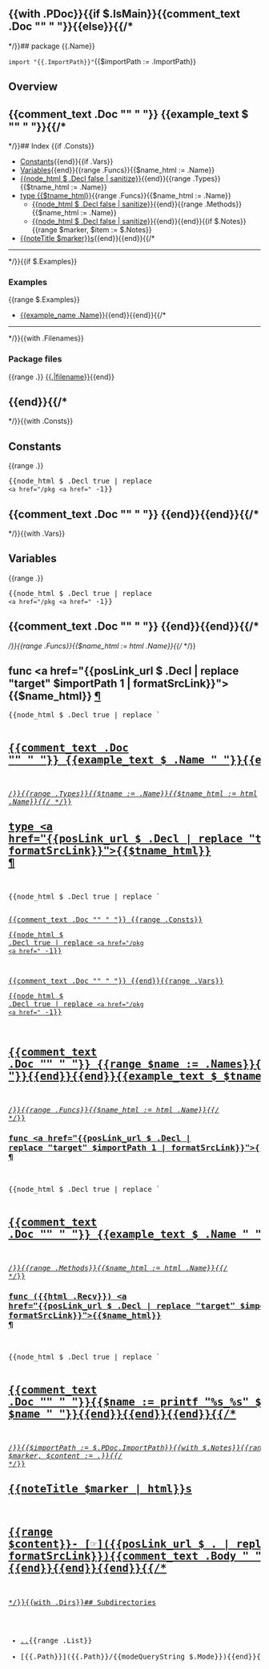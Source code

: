 {{with .PDoc}}{{if $.IsMain}}{{comment_text .Doc "" "    "}}{{else}}{{/*
---------------------------------------
*/}}## package {{.Name}}

  `import "{{.ImportPath}}"`{{$importPath := .ImportPath}}

## Overview

{{comment_text .Doc "" "    "}}
{{example_text $ "" "    "}}{{/*
---------------------------------------
*/}}## Index
{{if .Consts}}
- [Constants](#pkg-constants){{end}}{{if .Vars}}
- [Variables](#pkg-variables){{end}}{{range .Funcs}}{{$name_html := .Name}}
- [{{node_html $ .Decl false | sanitize}}](#{{$name_html}}){{end}}{{range .Types}}{{$tname_html := .Name}}
- [type {{$tname_html}}](#{{$tname_html}}){{range .Funcs}}{{$name_html := .Name}}
  - [{{node_html $ .Decl false | sanitize}}](#{{$name_html}}){{end}}{{range .Methods}}{{$name_html := .Name}}
  - [{{node_html $ .Decl false | sanitize}}](#{{$tname_html}}.{{$name_html}}){{end}}{{end}}{{if $.Notes}}{{range $marker, $item := $.Notes}}
- [{{noteTitle $marker}}s](#pkg-note-{{$marker}}){{end}}{{end}}{{/*
---------------------------------------
*/}}{{if $.Examples}}

### Examples
{{range $.Examples}}
- [{{example_name .Name}}](#example_{{.Name}}){{end}}{{end}}{{/*
---------------------------------------
*/}}{{with .Filenames}}

### Package files
{{range .}} [{{.|filename}}]({{.|srcLink|formatSrcLink}}){{end}}

{{end}}{{/*
---------------------------------------
*/}}{{with .Consts}}<h2 id="pkg-constants">Constants</h2>

{{range .}}<pre>{{node_html $ .Decl true | replace `<a href="/pkg` `<a href="` -1}}</pre>

{{comment_text .Doc "" "    "}}
{{end}}{{end}}{{/*
---------------------------------------
*/}}{{with .Vars}}<h2 id="pkg-variables">Variables</h2>

{{range .}}<pre>{{node_html $ .Decl true | replace `<a href="/pkg` `<a href="` -1}}</pre>

{{comment_text .Doc "" "    "}}
{{end}}{{end}}{{/*
---------------------------------------
*/}}{{range .Funcs}}{{$name_html := html .Name}}{{/*
*/}}<h2 id="{{$name_html}}">func <a href="{{posLink_url $ .Decl | replace "target" $importPath 1 | formatSrcLink}}">{{$name_html}}</a>
    <a href="#{{$name_html}}">¶</a></h2>
<pre>{{node_html $ .Decl true | replace `<a href="/pkg` `<a href="` -1}}</pre>

{{comment_text .Doc "" "    "}}
{{example_text $ .Name "    "}}{{end}}{{/*
---------------------------------------
*/}}{{range .Types}}{{$tname := .Name}}{{$tname_html := html .Name}}{{/*
*/}}<h2 id="{{$tname_html}}">type <a href="{{posLink_url $ .Decl | replace "target" $importPath 1 | formatSrcLink}}">{{$tname_html}}</a>
    <a href="#{{$tname_html}}">¶</a></h2>
<pre>{{node_html $ .Decl true | replace `<a href="/pkg` `<a href="` -1}}</pre>

{{comment_text .Doc "" "    "}}
{{range .Consts}}<pre>{{node_html $ .Decl true | replace `<a href="/pkg` `<a href="` -1}}</pre>

{{comment_text .Doc "" "    "}}
{{end}}{{range .Vars}}<pre>{{node_html $ .Decl true | replace `<a href="/pkg` `<a href="` -1}}</pre>

{{comment_text .Doc "" "    "}}
{{range $name := .Names}}{{example_text $ $name "    "}}{{end}}{{end}}{{example_text $ $tname "    "}}{{/*
---------------------------------------
*/}}{{range .Funcs}}{{$name_html := html .Name}}{{/*
*/}}<h3 id="{{$name_html}}">func <a href="{{posLink_url $ .Decl | replace "target" $importPath 1 | formatSrcLink}}">{{$name_html}}</a>
    <a href="#{{$name_html}}">¶</a></h3>
<pre>{{node_html $ .Decl true | replace `<a href="/pkg` `<a href="` -1}}</pre>

{{comment_text .Doc "" "    "}}
{{example_text $ .Name "    "}}{{end}}{{/*
---------------------------------------
*/}}{{range .Methods}}{{$name_html := html .Name}}{{/*
*/}}<h3 id="{{$tname_html}}.{{$name_html}}">func ({{html .Recv}}) <a href="{{posLink_url $ .Decl | replace "target" $importPath 1 | formatSrcLink}}">{{$name_html}}</a>
    <a href="#{{$tname_html}}.{{$name_html}}">¶</a></h3>
<pre>{{node_html $ .Decl true | replace `<a href="/pkg` `<a href="` -1}}</pre>

{{comment_text .Doc "" "    "}}{{$name := printf "%s_%s" $tname .Name}}
{{example_text $ $name "    "}}{{end}}{{end}}{{end}}{{/*
---------------------------------------
*/}}{{$importPath := $.PDoc.ImportPath}}{{with $.Notes}}{{range $marker, $content := .}}{{/*
*/}}<h2 id="pkg-note-{{$marker}}">{{noteTitle $marker | html}}s</h2>

{{range $content}}- [☞]({{posLink_url $ . | replace "target" $importPath 1 | formatSrcLink}}){{comment_text .Body "  " "    "}}{{end}}
{{end}}{{end}}{{end}}{{/*
---------------------------------------
*/}}{{with .Dirs}}## Subdirectories
- [..](..){{range .List}}
- [{{.Path}}]({{.Path}}/{{modeQueryString $.Mode}}){{end}}{{end}}

